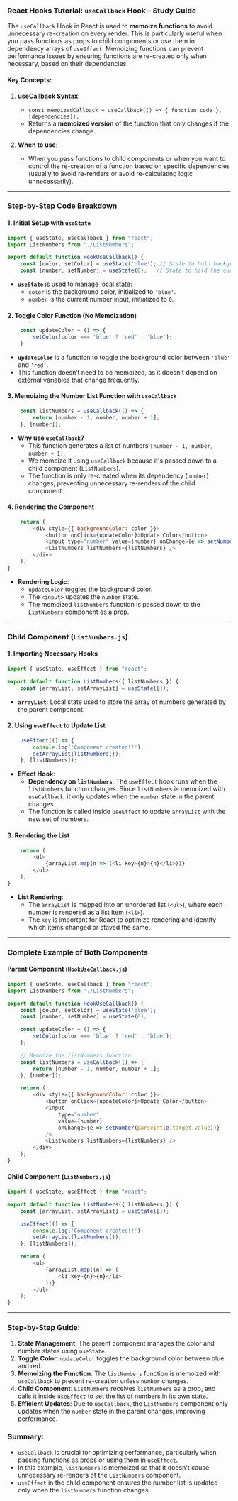 ### React Hooks Tutorial: `useCallback` Hook – Study Guide

The `useCallback` Hook in React is used to **memoize functions** to avoid unnecessary re-creation on every render. This is particularly useful when you pass functions as props to child components or use them in dependency arrays of `useEffect`. Memoizing functions can prevent performance issues by ensuring functions are re-created only when necessary, based on their dependencies.

#### Key Concepts:
1. **useCallback Syntax**:
   - `const memoizedCallback = useCallback(() => { function code }, [dependencies]);`
   - Returns a **memoized version** of the function that only changes if the dependencies change.

2. **When to use**: 
   - When you pass functions to child components or when you want to control the re-creation of a function based on specific dependencies (usually to avoid re-renders or avoid re-calculating logic unnecessarily).

---

### Step-by-Step Code Breakdown

#### 1. Initial Setup with `useState`

```javascript
import { useState, useCallback } from "react";
import ListNumbers from "./ListNumbers";

export default function HookUseCallback() {
    const [color, setColor] = useState('blue'); // State to hold background color
    const [number, setNumber] = useState(0);   // State to hold the current number
```

- **`useState`** is used to manage local state:
  - `color` is the background color, initialized to `'blue'`.
  - `number` is the current number input, initialized to `0`.

#### 2. Toggle Color Function (No Memoization)

```javascript
    const updateColor = () => {
        setColor(color === 'blue' ? 'red' : 'blue');
    }
```

- **`updateColor`** is a function to toggle the background color between `'blue'` and `'red'`.
- This function doesn’t need to be memoized, as it doesn't depend on external variables that change frequently.

#### 3. Memoizing the Number List Function with `useCallback`

```javascript
    const listNumbers = useCallback(() => {
        return [number - 1, number, number + 1];
    }, [number]);
```

- **Why use `useCallback`?**
  - This function generates a list of numbers `[number - 1, number, number + 1]`.
  - We memoize it using `useCallback` because it's passed down to a child component (`ListNumbers`).
  - The function is only re-created when its dependency (`number`) changes, preventing unnecessary re-renders of the child component.

#### 4. Rendering the Component

```javascript
    return (
        <div style={{ backgroundColor: color }}>
            <button onClick={updateColor}>Update Color</button>
            <input type="number" value={number} onChange={e => setNumber(parseInt(e.target.value))} />
            <ListNumbers listNumbers={listNumbers} />
        </div>
    );
}
```

- **Rendering Logic**:
  - `updateColor` toggles the background color.
  - The `<input>` updates the `number` state.
  - The memoized `listNumbers` function is passed down to the `ListNumbers` component as a prop.

---

### Child Component (`ListNumbers.js`)

#### 1. Importing Necessary Hooks

```javascript
import { useState, useEffect } from "react";

export default function ListNumbers({ listNumbers }) {
    const [arrayList, setArrayList] = useState([]);
```

- **`arrayList`**: Local state used to store the array of numbers generated by the parent component.

#### 2. Using `useEffect` to Update List

```javascript
    useEffect(() => {
        console.log('Component created!!');
        setArrayList(listNumbers());
    }, [listNumbers]);
```

- **Effect Hook**:
  - **Dependency on `listNumbers`**: The `useEffect` hook runs when the `listNumbers` function changes. Since `listNumbers` is memoized with `useCallback`, it only updates when the `number` state in the parent changes.
  - The function is called inside `useEffect` to update `arrayList` with the new set of numbers.

#### 3. Rendering the List

```javascript
    return (
        <ul>
            {arrayList.map(n => (<li key={n}>{n}</li>))}
        </ul>
    );
}
```

- **List Rendering**:
  - The `arrayList` is mapped into an unordered list (`<ul>`), where each number is rendered as a list item (`<li>`).
  - The `key` is important for React to optimize rendering and identify which items changed or stayed the same.

---

### Complete Example of Both Components

#### Parent Component (`HookUseCallback.js`)

```javascript
import { useState, useCallback } from "react";
import ListNumbers from "./ListNumbers";

export default function HookUseCallback() {
    const [color, setColor] = useState('blue');
    const [number, setNumber] = useState(0);

    const updateColor = () => {
        setColor(color === 'blue' ? 'red' : 'blue');
    };

    // Memoize the listNumbers function
    const listNumbers = useCallback(() => {
        return [number - 1, number, number + 1];
    }, [number]);

    return (
        <div style={{ backgroundColor: color }}>
            <button onClick={updateColor}>Update Color</button>
            <input 
                type="number" 
                value={number} 
                onChange={e => setNumber(parseInt(e.target.value))} 
            />
            <ListNumbers listNumbers={listNumbers} />
        </div>
    );
}
```

#### Child Component (`ListNumbers.js`)

```javascript
import { useState, useEffect } from "react";

export default function ListNumbers({ listNumbers }) {
    const [arrayList, setArrayList] = useState([]);

    useEffect(() => {
        console.log('Component created!!');
        setArrayList(listNumbers());
    }, [listNumbers]);

    return (
        <ul>
            {arrayList.map((n) => (
                <li key={n}>{n}</li>
            ))}
        </ul>
    );
}
```

---

### Step-by-Step Guide:
1. **State Management**: The parent component manages the color and number states using `useState`.
2. **Toggle Color**: `updateColor` toggles the background color between blue and red.
3. **Memoizing the Function**: The `listNumbers` function is memoized with `useCallback` to prevent re-creation unless `number` changes.
4. **Child Component**: `ListNumbers` receives `listNumbers` as a prop, and calls it inside `useEffect` to set the list of numbers in its own state.
5. **Efficient Updates**: Due to `useCallback`, the `ListNumbers` component only updates when the `number` state in the parent changes, improving performance.

### Summary:
- `useCallback` is crucial for optimizing performance, particularly when passing functions as props or using them in `useEffect`.
- In this example, `listNumbers` is memoized so that it doesn't cause unnecessary re-renders of the `ListNumbers` component.
- `useEffect` in the child component ensures the number list is updated only when the `listNumbers` function changes.